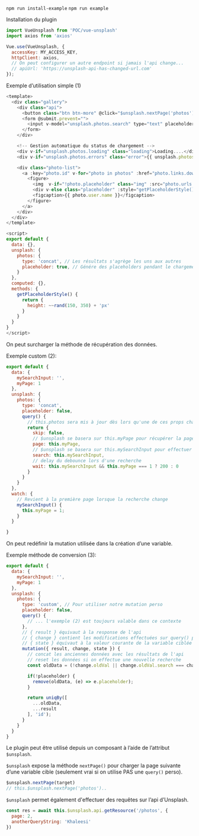 `npm run install-example`
`npm run example`

Installation du plugin

``` javascript
import VueUnsplash from 'POC/vue-unsplash' 
import axios from 'axios'

Vue.use(VueUnsplash, {
  accessKey: MY_ACCESS_KEY,
  httpClient: axios,
  // On peut configurer un autre endpoint si jamais l'api change...
  // apiUrl: 'https://unsplash-api-has-changed-url.com'
});
```

Exemple d’utilisation simple (1)
``` javascript
<template>
  <div class="gallery">
    <div class="api">
      <button class="btn btn-more" @click="$unsplash.nextPage('photos')">Show More</button>
      <form @submit.prevent="">
        <input v-model="unsplash.photos.search" type="text" placeholder="Search..." class="input">
      </form>
    </div>

    <!-- Gestion automatique du status de chargement -->
    <div v-if="unsplash.photos.loading" class="loading">Loading....</div>
    <div v-if="unsplash.photos.errors" class="error">{{ unsplash.photos.errors }}</div>

    <div class="photo-list">
      <a :key="photo.id" v-for="photo in photos" :href="photo.links.download + '?force=true'">
        <figure>
          <img  v-if="!photo.placeholder" class="img" :src="photo.urls.regular">
          <div v-else class="placeholder" :style="getPlaceholderStyle()"></div>
          <figcaption>{{ photo.user.name }}</figcaption>
        </figure>
      </a>
    </div>
  </div>
</template>

<script>
export default {
  data: {},
  unsplash: {
    photos: {
      type: 'concat', // Les résultats s'agrège les uns aux autres
      placeholder: true, // Génére des placeholders pendant le chargement
    }
  },
  computed: {}, 
  methods: {
    getPlaceholderStyle() {
      return {
        height: ~~rand(150, 350) + 'px'
      }
    }
  }
}
</script>
```
On peut surcharger la méthode de récupération des données.

Exemple custom (2):

``` javascript
export default {
  data: {
    mySearchInput: '',
    myPage: 1
  },
  unsplash: {
    photos: {
      type: 'concat',
      placeholder: false,
      query() {
        // this.photos sera mis à jour dès lors qu'une de ces props changent:
        return {
          skip: false,
          // $unsplash se basera sur this.myPage pour récupérer la page
          page: this.myPage,
          // $unsplash se basera sur this.mySearchInput pour effectuer une recherche
          search: this.mySearchInput,
          // delay du debounce lors d'une recherche
          wait: this.mySearchInput && this.myPage === 1 ? 200 : 0 
        }
      }
    }
  },
  watch: {
    // Revient à la première page lorsque la recherche change
    mySearchInput() { 
      this.myPage = 1;
    }
  }

}
```

On peut redéfinir la mutation utilisée dans la création d’une variable.

Exemple méthode de conversion (3):
``` javascript
export default {
  data: {
    mySearchInput: '',
    myPage: 1
  },
  unsplash: {
    photos: {
      type: 'custom', // Pour utiliser notre mutation perso
      placeholder: false,
      query() {
        // ... l'exemple (2) est toujours valable dans ce contexte
      },
      // { result } équivaut à la response de l'api
      // { change } contient les modifications effectuées sur query() pour lancer et arriver jusqu'à { result }
      // { state } équivaut à la valeur courante de la variable ciblée
      mutation({ result, change, state }) {
        // concat les anciennes données avec les résultats de l'api 
        // reset les données si on effectue une nouvelle recherche
        const oldData = (!change.oldVal || change.oldVal.search === change.newVal.search) ? state : [];

        if(!placeholder) {
          remove(oldData, (e) => e.placeholder);
        }

        return uniqBy([
          ...oldData,
          ...result
        ], 'id');
      }
    }
  }
}
```

Le plugin peut être utilisé depuis un composant à l’aide de l’attribut `$unsplash`.

`$unsplash` expose la méthode `nextPage()` pour charger la page suivante d’une variable cible (seulement vrai si on utilise PAS une `query()` perso).

``` javascript
$unsplash.nextPage(target)
// this.$unsplash.nextPage('photos')..
```

`$unsplash` permet également d'effectuer des requêtes sur l’api d’Unsplash.

``` javascript
const res = await this.$unsplash.api.getResource('/photos', { 
  page: 2, 
  anotherQueryString: 'Khaleesi' 
})
```
